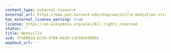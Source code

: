 ```yaml
---
content_type: external-resource
external_url: https://www.pon.harvard.edu/shop/westville-mediation-strategies-in-community-planning/
has_external_license_warning: true
license: https://en.wikipedia.org/wiki/All_rights_reserved
status: ''
title: Westville
uid: 3fa68b1d-bc34-4794-b619-ca510e5d6954
wayback_url: ''
---
```

